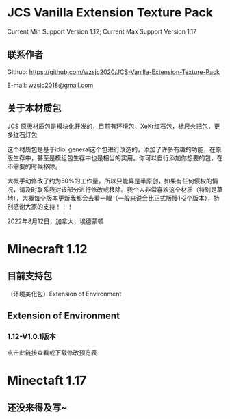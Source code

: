 # JCS Vanilla Extension Texture Pack

Current Min Support Version 1.12; Current Max Support Version 1.17

## 联系作者

Github: https://github.com/wzsjc2020/JCS-Vanilla-Extension-Texture-Pack

E-mail: wzsjc2018@gmail.com

## 关于本材质包

JCS 原版材质包是模块化开发的，目前有环境包，XeKr红石包，标尺火把包，更多红石灯包

这个材质包是基于idiol general这个包进行改造的，添加了许多有趣的功能，在原版生存中，甚至是模组包生存中也是相当的实用。你可以自行添加你想要的包，在不需要的时候移除。

大概手动修改了约为50%的工作量，所以只能算是半原创，如果有任何侵权的情况，请及时联系我对该部分进行修改或移除。我个人非常喜欢这个材质（特别是草地），大概每个版本更新我都会去看一眼（一般来说会比正式版慢1-2个版本），特别感谢大家的支持！！！

2022年8月12日，加拿大，埃德蒙顿

# Minecraft 1.12

## 目前支持包

（环境美化包）Extension of Environment

## Extension of Environment 

### 1.12-V1.0.1版本

点击此链接查看或下载修改预览表

# Minectaft 1.17

## 还没来得及写~

